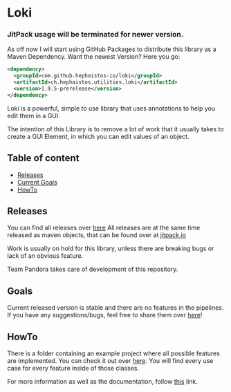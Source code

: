 # Loki

### JitPack usage will be terminated for newer version.

As off now I will start using GitHub Packages to distribute this library as a Maven Dependency. Want the newest Version? Here you go:

```xml
<dependency>
  <groupId>com.github.hephaistos-io/loki</groupId>
  <artifactId>ch.hephaistos.utilities.loki</artifactId>
  <version>1.9.5-prerelease</version>
</dependency>
```

Loki is a powerful, simple to use library that uses annotations to help you edit them in a GUI.

The intention of this Library is to remove a lot of work that it usually takes to create a GUI Element, in which you can edit values of an object.

## Table of content

- [Releases](#Releases)
- [Current Goals](#Goals)
- [HowTo](#HowTo)



## Releases

You can find all releases over [here](https://github.com/HephaistosCorp/Loki/releases)
All releases are at the same time released as maven objects, that can be found over at [jitpack.io](https://jitpack.io)

Work is usually on hold for this library, unless there are breaking bugs or lack of an obvious feature.

Team Pandora takes care of development of this repository.

## Goals

Current released version is stable and there are no features in the pipelines.
If you have any suggestions/bugs, feel free to share them over [here](https://github.com/HephaistosCorp/Loki/issues/new)!



## HowTo

There is a folder containing an example project where all possible features are implemented. You can check it out over [here](https://github.com/HephaistosCorp/Loki/tree/master/test/Example). You will find every use case for every feature inside of those classes.

For more information as well as the documentation, follow [this](https://hephaistos-io.github.io/Loki/javaDoc/index.html) link.
